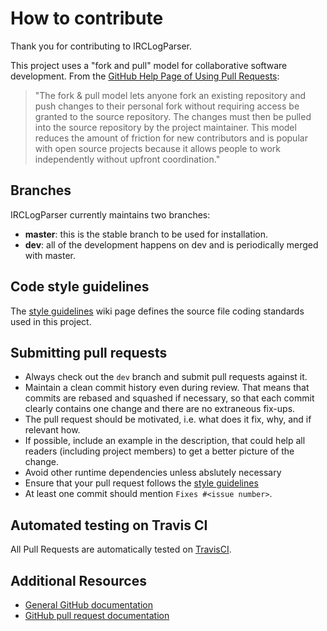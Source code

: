 # How to contribute

Thank you for contributing to IRCLogParser.

This project uses a "fork and pull" model for collaborative software development. From the [GitHub Help Page of Using Pull Requests](https://help.github.com/articles/using-pull-requests/):

> "The fork & pull model lets anyone fork an existing repository and push changes to their personal fork without requiring access be granted to the source repository. The changes must then be pulled into the source repository by the project maintainer. This model reduces the amount of friction for new contributors and is popular with open source projects because it allows people to work independently without upfront coordination."

## Branches
IRCLogParser currently maintains two branches:
* **master**:  this is the stable branch to be used for installation.
* **dev**: all of the development happens on dev and is periodically merged with master.

## Code style guidelines
The [style guidelines](https://github.com/prasadtalasila/IRCLogParser/wiki/Best-Practices) wiki page defines the source file coding standards used in this project.

## Submitting pull requests
* Always check out the `dev` branch and submit pull requests against it.
* Maintain a clean commit history even during review. That means that commits are rebased and squashed if necessary, so that each commit clearly contains one change and there are no extraneous fix-ups.
* The pull request should be motivated, i.e. what does it fix, why, and if relevant how.
* If possible, include an example in the description, that could help all readers (including project members) to get a better picture of the change.
* Avoid other runtime dependencies unless abslutely necessary
* Ensure that your pull request follows the [style guidelines](https://github.com/prasadtalasila/IRCLogParser/wiki/Best-Practices)
* At least one commit should mention `Fixes #<issue number>`.


## Automated testing on Travis CI
All Pull Requests are automatically tested on [TravisCI](https://travis-ci.org/prasadtalasila/IRCLogParser).

## Additional Resources
* [General GitHub documentation](http://help.github.com/)
* [GitHub pull request documentation](http://help.github.com/send-pull-requests/)
